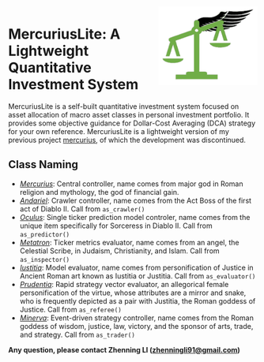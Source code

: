 <img align="right" src="https://raw.githubusercontent.com/lzhenn/mercuriuslite/master/mercuriuslite.png" alt="TesseLune Logo" width="200">

# MercuriusLite: A Lightweight Quantitative Investment System

MercuriusLite is a self-built quantitative investment system focused on asset allocation of macro asset classes in personal investment portfolio. 
It provides some objective guidance for Dollar-Cost Averaging (DCA) strategy for your own reference. 
MercuriusLite is a lightweight version of my previous project [mercurius](https://github.com/lzhenn/mercurius), of which the development was discontinued.

## Class Naming

* _[Mercurius](https://en.wikipedia.org/wiki/Mercury_(mythology))_: Central controller, name comes from major god in Roman religion and mythology, the god of financial gain.
* _[Andariel](http://classic.battle.net/diablo2exp/monsters/act1-andariel.shtml)_: Crawler controller, name comes from the Act Boss of the first act of Diablo II. Call from `as_crawler()`
* _[Oculus](http://classic.battle.net/diablo2exp/items/normal/usorceress.shtml)_: Single ticker prediction model controler, name comes from the unique item specifically for Sorceress in Diablo II. Call from `as_predictor()`
* _[Metatron](https://en.wikipedia.org/wiki/Metatron)_:  Ticker metrics evaluator, name comes from an angel, the Celestial Scribe, in Judaism, Christianity, and Islam. Call from `as_inspector()`
* _[Iustitia](https://en.wikipedia.org/wiki/Lady_Justice)_: Model evaluator, name comes from personification of Justice in Ancient Roman art known as Iustitia or Justitia. Call from `as_evaluator()`
* _[Prudentia](https://en.wikipedia.org/wiki/Prudence)_: Rapid strategy vector evaluator, an allegorical female personification of the virtue, whose attributes are a mirror and snake, who is frequently depicted as a pair with Justitia, the Roman goddess of Justice. Call from `as_referee()`
* _[Minerva](https://en.wikipedia.org/wiki/Minerva)_: Event-driven strategy controller, name comes from the Roman goddess of wisdom, justice, law, victory, and the sponsor of arts, trade, and strategy. Call from `as_trader()`

**Any question, please contact Zhenning LI (zhenningli91@gmail.com)**
